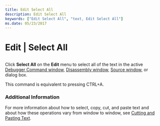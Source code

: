 ```yaml
---
title: Edit Select All
description: Edit Select All
keywords: ["Edit Select All", "text, Edit Select All"]
ms.date: 05/23/2017
---
```


# Edit | Select All


## <span id="ddk_edit_select_all_dbg"></span><span id="DDK_EDIT_SELECT_ALL_DBG"></span>


Click **Select All** on the **Edit** menu to select all of the text in the active [Debugger Command window](debugger-command-window.md), [Disassembly window](disassembly-window.md), [Source window](source-window.md), or dialog box.

This command is equivalent to pressing CTRL+A.

### <span id="additional_information"></span><span id="ADDITIONAL_INFORMATION"></span>Additional Information

For more information about how to select, copy, cut, and paste text and about how these operations vary from window to window, see [Cutting and Pasting Text](cutting-and-pasting-text.md).

 

 





